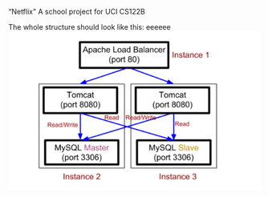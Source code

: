 “Netflix"
A school project for UCI CS122B

The whole structure should look like this:
eeeeee
![image](https://github.com/cxk123/-Netflix-CS122B/blob/master/images/struture.PNG)
